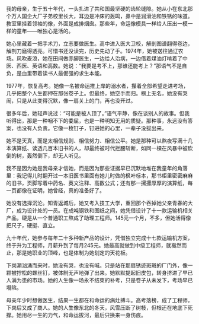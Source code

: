 我的母亲，生于五十年代，一头扎进了共和国最坚硬的齿轮缝隙。她从小在东北那个万人国企大厂子弟校里长大，耳边是冲床的轰鸣，鼻中是润滑油和铁锈的味道。教室里挂着领袖的像，外面是成排烟囱。那些年，命运像模具一样给人压出一模一样的童年——唯独心是活的。

她心里藏着一把手术刀，立志要做医生。高中进入医大卫校，解剖图谱翻得卷边，解剖刀磨得透亮。可惜书还没读完，历史先动了手。1974年，她被送往通辽农场。风吹麦浪，她在田间做赤脚医生，一边给人治病，一边借着煤油灯啃着了中医、西医、英语和高数。她说：“我要是考不上，那谁还能考上？”那语气不是自负，是血里带着读书人最倔强的求生本能。

1977年，恢复高考。她像一名被命运推上岸的溺水者，攥着全部希望走进考场，几乎把整个人生都押在那张卷子上。但最终，她空手而归。榜上无名，她没有哭闹，只是从此变得沉默，像一扇关上的门，再也没开过。

很多年后，她轻声说过：“可能是被人顶了。”语气平静，像在谈别人的故事。但我听得出，那是一种咽不下的委屈，也是一种明知无用的质疑。那种事，永远没有答案，也没有人负责。它像一枚钉子，钉进她的心里，一辈子没拔出来。

她不是天真，而是太相信规则、相信努力、相信公平。她是那种可以熬夜写满十几本演算纸、读透几百本旧书的人，却最终被时代拦腰斩断，如同一棵在风暴中被砍倒的树，轰然倒下，却无人听见。

我不是因为她是我母亲才信她，而是因为那些证据早已沉默地堆在我童年的角落里：我记得儿时翻开过一本旧医书里面有她儿时做的枫叶标本，那书柜里密密麻麻的旧书，页脚写着中药名、英文注释、高数公式；还有那一摞摞厚厚的演算纸，每一页都像在证明，她曾经，真的准备好了。

她没有选择沉沦。知青返城后，她又考入技工大学，重回那个吞掉她父亲青春的大厂，成为设计处的一员。在成吨钢铁和图纸之间，她凭借设计了十一款运输机相关产品，硬是从一个普通职工熬成了助理工程师。145元一个月，不多，但她活得像把尺子，硬挺、直立。

九十年代，她参与每年二十多种新产品的设计，凭借独立完成十七款运输机方案，终于升为工程师，月薪升到了每月245元。她最高就做到中级工程师，就戛然而止，那是她职业的顶峰，也是体制为她划定的天花板。

下岗潮汹涌而来时，她没有哭，也没有喊。只是站在那扇锈迹斑斑的厂门外，像一颗被拧松的螺丝钉，被体制无声地弹了出来。她默默提起旧皮包，转身挤进了早已人满为患的市场。她的人生像一场永不结束的补考，只是卷子从未发下，考场早已塌陷。

母亲年少时想做医生，结果一生都在和命运的病灶搏斗。高考落榜，成了工程师，下岗后又成了商人。她的人生像东北的冬天，风雪压断了树枝，但根还在地底下死撑。她用尽一生的力气，和命运拔河，最后只换来一身伤痕。